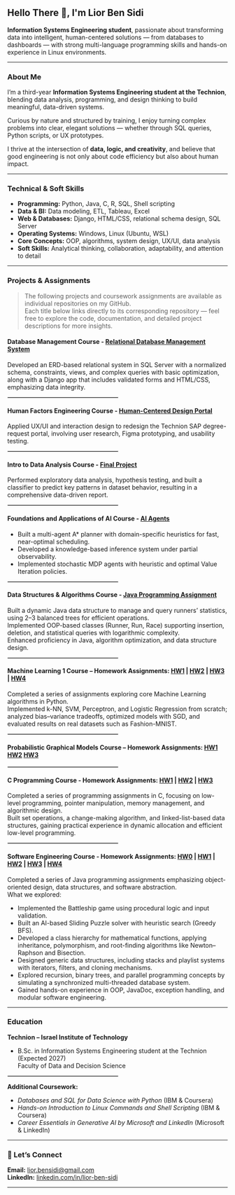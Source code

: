 ## Hello There 👋, I'm Lior Ben Sidi

**Information Systems Engineering student**, passionate about transforming data into intelligent, human-centered solutions — from databases to dashboards — with strong multi-language programming skills and hands-on experience in Linux environments.

---

### About Me

I’m a third-year **Information Systems Engineering student at the Technion**, blending data analysis, programming, and design thinking to build meaningful, data-driven systems.  

Curious by nature and structured by training, I enjoy turning complex problems into clear, elegant solutions — whether through SQL queries, Python scripts, or UX prototypes.

I thrive at the intersection of **data, logic, and creativity**, and believe that good engineering is not only about code efficiency but also about human impact.

---

### Technical & Soft Skills

- **Programming:** Python, Java, C, R, SQL, Shell scripting  
- **Data & BI:** Data modeling, ETL, Tableau, Excel  
- **Web & Databases:** Django, HTML/CSS, relational schema design, SQL Server  
- **Operating Systems:** Windows, Linux (Ubuntu, WSL)  
- **Core Concepts:** OOP, algorithms, system design, UX/UI, data analysis  
- **Soft Skills:** Analytical thinking, collaboration, adaptability, and attention to detail  

---

### Projects & Assignments

>The following projects and coursework assignments are available as individual repositories on my GitHub. <br/>
Each title below links directly to its corresponding repository — feel free to explore the code, documentation, and detailed project descriptions for more insights.

#### Database Management Course - [Relational Database Management System](https://github.com/LiorBenSidi/Final_Project)
Developed an ERD-based relational system in SQL Server with a normalized schema, constraints, views, and complex queries with basic optimization, along with a Django app that includes validated forms and HTML/CSS, emphasizing data integrity.

<hr align="center" width="50%" style="border:0.5px solid #ccc;"/>

#### Human Factors Engineering Course - [Human-Centered Design Portal](https://github.com/LiorBenSidi/UX-Final_Project)
Applied UX/UI and interaction design to redesign the Technion SAP degree-request portal, involving user research, Figma prototyping, and usability testing.

<hr align="center" width="50%" style="border:0.5px solid #ccc;"/>

#### Intro to Data Analysis Course - [Final Project](https://github.com/LiorBenSidi/Mini-Project)
Performed exploratory data analysis, hypothesis testing, and built a classifier to predict key patterns in dataset behavior, resulting in a comprehensive data-driven report.

<hr align="center" width="50%" style="border:0.5px solid #ccc;"/>

#### Foundations and Applications of AI Course - [AI Agents](https://github.com/LiorBenSidi/HW_AI)
- Built a multi-agent A* planner with domain-specific heuristics for fast, near-optimal scheduling.
- Developed a knowledge-based inference system under partial observability.
- Implemented stochastic MDP agents with heuristic and optimal Value Iteration policies.

<hr align="center" width="50%" style="border:0.5px solid #ccc;"/>

#### Data Structures & Algorithms Course - [Java Programming Assignment](https://github.com/LiorBenSidi/DS-Alg_Project)
Built a dynamic Java data structure to manage and query runners’ statistics, using 2–3 balanced trees for efficient operations.<br/>
Implemented OOP-based classes (Runner, Run, Race) supporting insertion, deletion, and statistical queries with logarithmic complexity.<br/>
Enhanced proficiency in Java, algorithm optimization, and data structure design.

<hr align="center" width="50%" style="border:0.5px solid #ccc;"/>

#### Machine Learning 1 Course – Homework Assignments: [HW1](https://github.com/LiorBenSidi/HW1_ML1) | [HW2](https://github.com/LiorBenSidi/HW2_ML1) | [HW3](https://github.com/LiorBenSidi/HW3_ML1) | [HW4](https://github.com/LiorBenSidi/HW4_ML1)
Completed a series of assignments exploring core Machine Learning algorithms in Python.<br/>
Implemented k-NN, SVM, Perceptron, and Logistic Regression from scratch; analyzed bias–variance tradeoffs, optimized models with SGD, and evaluated results on real datasets such as Fashion-MNIST.

<hr align="center" width="50%" style="border:0.5px solid #ccc;"/>

#### Probabilistic Graphical Models Course – Homework Assignments: [HW1]() [HW2]() [HW3]()

<hr align="center" width="50%" style="border:0.5px solid #ccc;"/>

#### C Programming Course - Homework Assignments: [HW1](https://github.com/LiorBenSidi/HW1_094704_new) | [HW2](https://github.com/LiorBenSidi/HW2_094704) | [HW3](https://github.com/LiorBenSidi/HW3_094704)
Completed a series of programming assignments in C, focusing on low-level programming, pointer manipulation, memory management, and algorithmic design.<br/>
Built set operations, a change-making algorithm, and linked-list-based data structures, gaining practical experience in dynamic allocation and efficient low-level programming.

<hr align="center" width="50%" style="border:0.5px solid #ccc;"/>

#### Software Engineering Course - Homework Assignments: [HW0](https://github.com/LiorBenSidi/HW0LiorAndYarin) | [HW1](https://github.com/LiorBenSidi/HW1LiorAndYarin) | [HW2](https://github.com/LiorBenSidi/HW2LiorAndYarin) | [HW3](https://github.com/LiorBenSidi/NewHW3LiorAndYarin) | [HW4](https://github.com/LiorBenSidi/HW4LiorAndYarin)
Completed a series of Java programming assignments emphasizing object-oriented design, data structures, and software abstraction.<br/>
What we explored:<br/>
- Implemented the Battleship game using procedural logic and input validation.
- Built an AI-based Sliding Puzzle solver with heuristic search (Greedy BFS).
- Developed a class hierarchy for mathematical functions, applying inheritance, polymorphism, and root-finding algorithms like Newton–Raphson and Bisection.
- Designed generic data structures, including stacks and playlist systems with iterators, filters, and cloning mechanisms.
- Explored recursion, binary trees, and parallel programming concepts by simulating a synchronized multi-threaded database system.
- Gained hands-on experience in OOP, JavaDoc, exception handling, and modular software engineering.

---

### Education

**Technion – Israel Institute of Technology**  
- B.Sc. in Information Systems Engineering student at the Technion (Expected 2027) <br/>
  Faculty of Data and Decision Science

<hr align="center" width="50%" style="border:0.5px solid #ccc;"/>

**Additional Coursework:**  
- *Databases and SQL for Data Science with Python* (IBM & Coursera)
- *Hands-on Introduction to Linux Commands and Shell Scripting* (IBM & Coursera)
- *Career Essentials in Generative AI by Microsoft and LinkedIn* (Microsoft & LinkedIn)

---

### 🤝 Let’s Connect

**Email:** [lior.bensidi@gmail.com](mailto:lior.bensidi@gmail.com)  
**LinkedIn:** [linkedin.com/in/lior-ben-sidi](https://www.linkedin.com/in/lior-ben-sidi/)  

---

<!--
**LiorBenSidi/LiorBenSidi** is a ✨ _special_ ✨ repository because its `README.md` (this file) appears on your GitHub profile.

Here are some ideas to get you started:

- 🔭 I’m currently working on ...
- 🌱 I’m currently learning ...
- 👯 I’m looking to collaborate on ...
- 🤔 I’m looking for help with ...
- 💬 Ask me about ...
- 📫 How to reach me: ...
- 😄 Pronouns: ...
- ⚡ Fun fact: ...
-->
